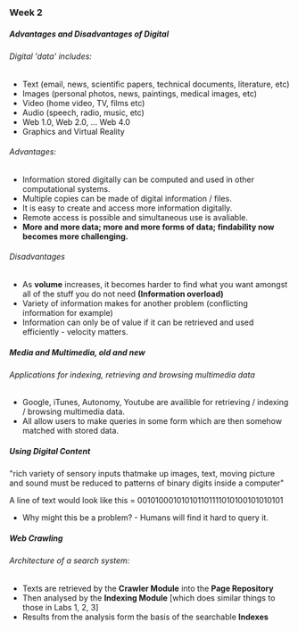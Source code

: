 ### Week 2



##### Advantages and Disadvantages of Digital

###### Digital 'data' includes:

- Text (email, news, scientific papers, technical documents, literature, etc)
- Images (personal photos, news, paintings, medical images, etc)
- Video (home video, TV, films etc)
- Audio (speech, radio, music, etc)
- Web 1.0, Web 2.0, ... Web 4.0
- Graphics and Virtual Reality

###### Advantages:

- Information stored digitally can be computed and used in other computational systems.
- Multiple copies can be made of digital information / files.
- It is easy to create and access more information digitally.
- Remote access is possible and simultaneous use is avaliable.
- **More and more data; more and more forms of data; findability now becomes more challenging.**

###### Disadvantages

- As **volume** increases, it becomes harder to find what you want amongst all of the stuff you do not need **(Information overload)**
- Variety of information makes for another problem (conflicting information for example)
- Information can only be of value if it can be retrieved and used efficiently - velocity matters.

##### Media and Multimedia, old and new

###### Applications for indexing, retrieving and browsing multimedia data

- Google, iTunes, Autonomy, Youtube are availible for retrieving / indexing / browsing multimedia data.
- All allow users to make queries in some form which are then somehow matched with stored data.

##### Using Digital Content

"rich variety of sensory inputs thatmake up images, text, moving picture and sound must be reduced to patterns of binary digits inside a computer"

A line of text would look like this = 001010001010101101111010100101010101

- Why might this be a problem? - Humans will find it hard to query it.



##### Web Crawling

###### Architecture of a search system:

- Texts are retrieved by the **Crawler Module** into the **Page Repository**
- Then analysed by the **Indexing Module** [which does similar things to those in Labs 1, 2, 3] 
- Results from the analysis form the basis of the searchable **Indexes**

